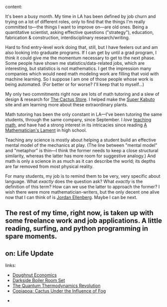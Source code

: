 content:

It's been a busy month. My time in LA has been defined by job churn and trying on a lot of different roles, only to find that the things I'm really committed to—the things I want to improve on—are old ones. Being a quantitative scientist, asking effective questions ("strategy"), education, fabrication & construction, interdisciplinary research/writing. 

Hard to find entry-level work doing that, still, but I have feelers out and am also looking into graduate programs. If I can get by until a grad program, I think it could give me the momentum necessary to get to the next phase. Some people have shown me statistics/data-related jobs, which are interesting, but statistics is not mathematics. I get the impression many companies which would need math modeling work are filling that void with machine learning. So I suppose I am one of those people whose work is being automated. (For better or for worse? I'll keep that to myself...)

My only two commitments right now are lots of math tutoring and a slew of design & research for [The Cactus Store](http://hotcactus.la/). I helped make the [Super Kabuto](http://super-kabuto.com/) site and am learning more about these extraordinary plants. 

Math tutoring has been the only constant in LA—I've been tutoring the same students, through the same company, since September. I _love_ [teaching math](https://www.are.na/lukas-wp/teaching-mathematics), and have had a strong interest in its intricacies since reading [A Mathematician's Lament](https://www.are.na/block/506934) in high school. 

Teaching any science is mostly about helping a student build an effective mental model of the mechanics at play. (The line between "mental model" and "metaphor" is thin—I think the former needs to keep a close structural similarity, whereas the latter has more room for suggestive analogy.) And math is only a science in as much as it can describe the world; its depths are far removed from most physical reality. 

For many students, my job is to remind them to be very, very specific about language. What _exactly_ does the question ask? What _exactly_ is the definition of this term? How can we use the latter to approach the former? I wish there were more mathematician-writers, but the only decent one alive now that I can think of is [Jordan Ellenberg](http://www.jordanellenberg.com/). Maybe I can be next. 

The rest of my time, right now, is taken up with some freelance work and job applications. A little reading, surfing, and python programming in spare moments. 
-
on: Life Update
-
links: 
* [Doughnut Economics](https://twitter.com/soulellis/status/852474836429438976)
* [Darkside Boiler Room Set](https://www.youtube.com/watch?v=g3AMQCf4lj4)
* [The Quantum Thermodynamics Revolution](https://www.quantamagazine.org/quantum-thermodynamics-revolution/)
* [Copiapoa: Cactus Under the Influence of Fog](https://vimeo.com/140129412)
-